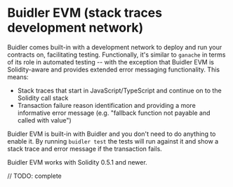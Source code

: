 # Buidler EVM (stack traces development network)

Buidler comes built-in with a development network to deploy and run your contracts on, facilitating testing. Functionally, it's similar to `ganache` in terms of its role in automated testing -- with the exception that Buidler EVM is Solidity-aware and provides extended error messaging functionality. This means:

- Stack traces that start in JavaScript/TypeScript and continue on to the Solidity call stack
- Transaction failure reason identification and providing a more informative error message (e.g. "fallback function not payable and called with value")

Buidler EVM is built-in with Buidler and you don't need to do anything to enable it. By running `buidler test` the tests will run against it and show a stack trace and error message if the transaction fails.

Buidler EVM works with Solidity 0.5.1 and newer.


// TODO: complete